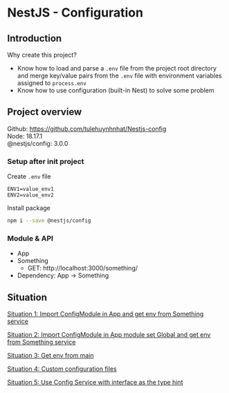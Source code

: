 # NestJS - Configuration

## Introduction

Why create this project?

- Know how to load and parse a `.env` file from the project root directory and merge key/value pairs from the `.env` file with environment variables assigned to `process.env`
- Know how to use configuration (built-in Nest) to solve some problem

## Project overview

Github: https://github.com/tulehuynhnhat/Nestjs-config  
Node: 18.17.1  
@nestjs/config: 3.0.0

### Setup after init project

Create `.env` file

```env
ENV1=value_env1
ENV2=value_env2
```

Install package

```bash
npm i --save @nestjs/config
```

### Module & API

- App
- Something
  - GET: http://localhost:3000/something/
- Dependency: App -> Something

## Situation

[Situation 1: Import ConfigModule in App and get env from Something service](https://github.com/tulehuynhnhat/Nestjs-config/tree/situation-1)

[Situation 2: Import ConfigModule in App module set Global and get env from Something service](https://github.com/tulehuynhnhat/Nestjs-config/tree/situation-2)

[Situation 3: Get env from main](https://github.com/tulehuynhnhat/Nestjs-config/tree/situation-3)

[Situation 4: Custom configuration files](https://github.com/tulehuynhnhat/Nestjs-config/tree/situation-4)

[Situation 5: Use Config Service with interface as the type hint](https://github.com/tulehuynhnhat/Nestjs-config/tree/situation-5)
